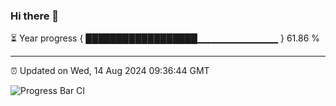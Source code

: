 ### Hi there 👋

⏳ Year progress { ██████████████████▁▁▁▁▁▁▁▁▁▁▁▁ } 61.86 %

---

⏰ Updated on Wed, 14 Aug 2024 09:36:44 GMT

![Progress Bar CI](https://github.com/IshwaranRudhara/GIT-ACTION/workflows/Progress%20Bar%20CI/badge.svg)
